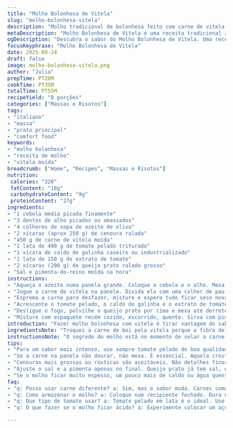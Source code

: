 ```yaml
---
title: "Molho Bolonhesa de Vitela"
slug: "molho-bolonhesa-vitela"
description: "Molho tradicional de bolonhesa feito com carne de vitela moída, cenoura ralada, alho, cebola e uma mistura de tomate pelado, purê de tomate e caldo de frango. Cozimento lento para dourar bem a carne, com toque final de queijo prato ralado para derreter na textura do molho. Adequado para servir com massas como espaguete. Sem glúten, sem nozes e sem ovos, com adaptabilidade para ingredientes locais e substituições práticas."
metaDescription: "Molho Bolonhesa de Vitela é uma receita tradicional italiana que combina a suavidade da vitela com a doçura da cenoura e os aromáticos do tomate."
ogDescription: "Descubra o sabor do Molho Bolonhesa de Vitela. Uma receita italiana com carne nobre, cenoura e molho aveludado; perfeita com massas."
focusKeyphrase: "Molho Bolonhesa de Vitela"
date: 2025-09-24
draft: false
image: molho-bolonhesa-vitela.png
author: "Julia"
prepTime: PT20M
cookTime: PT35M
totalTime: PT55M
recipeYield: "8 porções"
categories: ["Massas e Risotos"]
tags:
- "italiano"
- "massa"
- "prato principal"
- "comfort food"
keywords:
- "molho bolonhesa"
- "receita de molho"
- "vitela moída"
breadcrumb: ["Home", "Recipes", "Massas e Risotos"]
nutrition: 
 calories: "320"
 fatContent: "18g"
 carbohydrateContent: "9g"
 proteinContent: "27g"
ingredients:
- "1 cebola média picada finamente"
- "3 dentes de alho picados ou amassados"
- "4 colheres de sopa de azeite de oliva"
- "2 xícaras (aprox 250 g) de cenoura ralada"
- "450 g de carne de vitela moída"
- "1 lata de 400 g de tomate pelado triturado"
- "1 xícara de caldo de galinha caseiro ou industrializado"
- "1 lata de 150 g de extrato de tomate"
- "2 xícaras (200 g) de queijo prato ralado grosso"
- "Sal e pimenta-do-reino moída na hora"
instructions:
- "Aqueça o azeite numa panela grande. Coloque a cebola e o alho. Mexa rápido, só até soltar aroma, quase até dourar. Atenção, não deixar queimar, porque amargar. Misture a cenoura ralada e cozinhe uns 3 minutos, mexendo para amaciar."
- "Jogue a carne de vitela na panela. Divida ela com uma colher de pau, espalhe e deixe quieto uns 6 minutos para pegar cor, sem mexer nada. Até ver a carne selar e começar a soltar líquido."
- "Esprema a carne para desfazer, misture e espere tudo ficar seco novamente. Essa corona marrom é sabor, importantíssimo. Aí sim mexa para soltar pedaços."
- "Acrescente o tomate pelado, o caldo de galinha e o extrato de tomate. Abaixe para fogo brando. Deixe cozinhar, quase sem mexer, uns 17 minutos. Vire de vez em quando para evitar que grude no fundo e para homogeneizar. O molho vai ficando espesso, brilhante, soltando cheiro de tomate bem cozido."
- "Desligue o fogo, polvilhe o queijo prato por cima e mexa até derreter completamente no molho quente, criando uma textura cremosa e rica. Ajuste sal e pimenta provando, lembrando que o queijo já é salgado."
- "Misture com espaguete recém cozido, escorrido, quente. Sirva com pimenta calabresa ou folhas frescas de manjericão se quiser. Se sobrar, esfrie rápido e guarde na geladeira até 3 dias. Reaqueça devagar para preservar textura."
introduction: "Fazer molho bolonhesa com vitela é tirar vantagem do sabor delicado mas marcante dessa carne nobre. Passei por algumas experiências em casa, trocando ingredientes para deixar o molho leve e ao mesmo tempo encorpado. Cenoura ralada é truque antigo para dar doçura natural e textura, sem precisar de açúcar. O toque do queijo prato, ao invés do tradicional parmesão, traz uma cremosidade que segura bem o calor e mantém o molho aveludado, sem ficar ressecado. Esse molho tem aquela pegada rústica, com pedaços suculentos, e vale usar tomates pelados de boa qualidade para não ficar ácido. O rendimento costuma ser alto, ideal para família grande ou convidados. Adaptar sempre é chave — já usei caldo de legumes e queijos diferentes, com bons resultados. Cozinhar em fogo baixo, paciência e sentir o cheiro do molho indicando que está pronto. Isso vale mais que minuto exato de panela."
ingredientsNote: "Troquei a carne de boi pela vitela porque a fibra dela é mais macia e o sabor mais delicado, mas com bastante presença. Cenoura ralada não precisa ser muito fina, até pedaços mais rústicos agregam crocância, dependendo do gosto. Azeite de oliva extra virgem dá aroma, mas com menos azeite o molho pode ficar menos gorduroso. Substituir o caldo de galinha por caldo de legumes reduz o sabor um pouco, mas fica mais leve para quem evita carne. Queijo prato funciona pela textura, mas se não tiver, tente muçarela ralada não muito fina — vai derreter também, porém com sabor diferente. Uso tomate pelado em lata de marca confiável para evitar azedume, e extrato de tomate para a cor e corpo do molho. Temperos básicos, mas capricho no sal e pimenta são básicos pra não errar."
instructionsNote: "O segredo do molho está no momento de selar a carne: não mexa cedo, deixe formar crostinha, isso concentra sabor. Se mexer muito, a carne cozinha na água que solta, perde a textura. Cenoura deve ser cozida junto ao início para soltar açúcar natural, evitando o uso de qualquer adoçante. Cozinhar em fogo baixo evita que o tomate queime ou o molho fique ácido. O queijo na finalização ajuda a unir tudo e tira a acidez do tomate. Prove o molho só no final para ajustar o sal, já que o queijo altera a intensidade do salgado. Se o molho ficar muito espesso, use um pouquinho mais de caldo ou água quente para ajustar. Para uma versão diferente, experimente adicionar um pouco de noz-moscada ralada junto com o queijo, traz um perfume interessante. Evite usar mais alho do que indicado para não sobressair, especialmente porque o vitela é delicado."
tips:
- "Para um sabor mais intenso, use sempre tomate pelado de boa qualidade. Marcas confiáveis evitam acidez excessiva. O certo é que a textura dos tomates influencia muito o resultado final. Já experimentei muitos tipos e isso faz diferença. Sempre escolha com cuidado. No caso do extrato, o uso é obrigatório. Ele ajuda a dar corpo ao molho."
- "Se a carne na panela não dourar, não mexa. É essencial. Aquela crostinha marrom é onde está o sabor. E, quanto mais você mexer, mais a carne vai soltar água. Isso estraga a textura. Lembre-se, a paciência é vital nesse momento. A verdade é que, na cozinha, calma e atenção trazem os melhores resultados."
- "Cenouras mais grossas ou rústicas são aceitáveis. Não detalhes finos. A crocância é bom também. Adoça naturalmente o molho. Isso é clássico. Se preferir, experimente outros vegetais cozidos junto. Abobrinha, por exemplo. Mas tenha em mente que isso pode modificar o gosto geral. Para o queijo, prato é chave; se não tiver, muçarela ralada também funciona. Derrete mais rápido."
- "Ajuste o sal e a pimenta apenas no final. Queijo prato já tem sal, e você não quer acabar salgado demais. Eu sempre provo antes de ajustar. Atente-se aos aromas que mudam à medida que o molho cozinha. O cheiro é um excelente indicador de que está ficando bom. Afinal, a sensação de sabor começa pelo olfato."
- "Se o molho ficar muito espesso, um pouco mais de caldo ou água quente pode resolver. Vá acrescentando aos poucos. Não jogue tudo de uma vez. Observando a consistência é importante. Com certeza já tive que reverter isso na correria. Sinta-se livre para experimentar e encontrar o jeito que mais agrada ao seu paladar."
faq:
- "q: Posso usar carne diferente? a: Sim, mas o sabor muda. Carnes como a carne moída podem deixar o molho mais pesado. Se preferir menos gordura, use frango moído. Fica mais leve e ainda saboroso. Já tentei, e o gosto é refrescante."
- "q: Como armazenar o molho? a: Coloque num recipiente fechado. Dura uns 3 dias na geladeira. Para reaquecer, faça devagar, no fogo baixo. Melhor assim. Caso precise, adicione um toque de água para não ressecar. O calor deve ser ameno."
- "q: Que tipo de tomate usar? a: Tomate pelado em lata é o ideal. Use sempre marcas confiáveis. Evita acidez excessiva. Tomate fresco pode ser mais ácido às vezes. Já usei, às vezes não dá certo. O sabor muda muito."
- "q: O que fazer se o molho ficar ácido? a: Experimente colocar um açúcar, mas pouco. Ou adicione uma cenoura ralada extra. Isso pode equilibrar a acidez. Já passei por isso e funciona. Tenha cuidado para não exagerar e adoçar demais."

---
```

